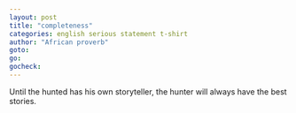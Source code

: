 ```yaml
---
layout: post
title: "completeness"
categories: english serious statement t-shirt
author: "African proverb"
goto:
go:
gocheck:
---
```

Until the hunted has his own storyteller, the hunter will always have the best stories.
